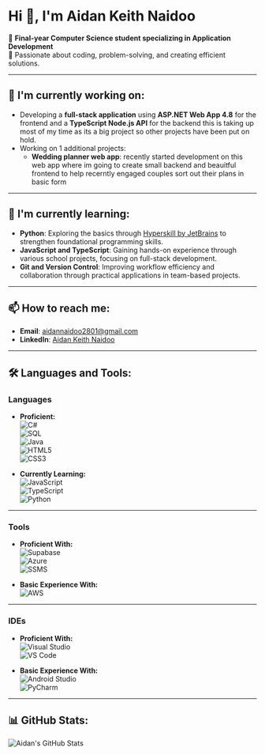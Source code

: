 # Hi 👋, I'm Aidan Keith Naidoo

🚀 **Final-year Computer Science student specializing in Application Development**  
🎯 Passionate about coding, problem-solving, and creating efficient solutions.

---

## 🔭 I'm currently working on:
- Developing a **full-stack application** using **ASP.NET Web App 4.8** for the frontend and a **TypeScript Node.js API** for the backend this is taking up most of my time as its a big project so other projects have been put on hold.  
- Working on 1 additional projects:  
  - **Wedding planner web app**: recently started development on this web app where im going to create small backend and beauitful frontend to help recerntly engaged couples sort out their plans in basic form

---

## 🌱 I'm currently learning:
- **Python**: Exploring the basics through [Hyperskill by JetBrains](https://hyperskill.org) to strengthen foundational programming skills.  
- **JavaScript and TypeScript**: Gaining hands-on experience through various school projects, focusing on full-stack development.  
- **Git and Version Control**: Improving workflow efficiency and collaboration through practical applications in team-based projects.  

---

## 📫 How to reach me:
- **Email**: aidannaidoo2801@gmail.com  
- **LinkedIn**: [Aidan Keith Naidoo](https://www.linkedin.com/in/aidan-keith-naidoo-0204a724a)

---

## 🛠️ Languages and Tools:

### **Languages**

- **Proficient:**  
  ![C#](https://img.shields.io/badge/-C%23-239120?style=flat&logo=c-sharp&logoColor=white)  
  ![SQL](https://img.shields.io/badge/-SQL-CC2927?style=flat&logo=microsoftsqlserver&logoColor=white)  
  ![Java](https://img.shields.io/badge/-Java-007396?style=flat&logo=java&logoColor=white)  
  ![HTML5](https://img.shields.io/badge/-HTML5-E34F26?style=flat&logo=html5&logoColor=white)  
  ![CSS3](https://img.shields.io/badge/-CSS3-1572B6?style=flat&logo=css3&logoColor=white)

- **Currently Learning:**  
  ![JavaScript](https://img.shields.io/badge/-JavaScript-F7DF1E?style=flat&logo=javascript&logoColor=black)  
  ![TypeScript](https://img.shields.io/badge/-TypeScript-007ACC?style=flat&logo=typescript&logoColor=white)  
  ![Python](https://img.shields.io/badge/-Python-3776AB?style=flat&logo=python&logoColor=white)

---

### **Tools**

- **Proficient With:**  
  ![Supabase](https://img.shields.io/badge/-Supabase-3FCF8E?style=flat&logo=supabase&logoColor=black)  
  ![Azure](https://img.shields.io/badge/-Azure-0078D4?style=flat&logo=microsoftazure&logoColor=white)  
  ![SSMS](https://img.shields.io/badge/-SSMS-CC2927?style=flat&logo=microsoftsqlserver&logoColor=white)

- **Basic Experience With:**  
  ![AWS](https://img.shields.io/badge/-AWS-232F3E?style=flat&logo=amazonaws&logoColor=white)

---

### **IDEs**

- **Proficient With:**  
  ![Visual Studio](https://img.shields.io/badge/-Visual%20Studio-5C2D91?style=flat&logo=visualstudio&logoColor=white)  
  ![VS Code](https://img.shields.io/badge/-VS%20Code-007ACC?style=flat&logo=visualstudiocode&logoColor=white)  

- **Basic Experience With:**  
  ![Android Studio](https://img.shields.io/badge/-Android%20Studio-3DDC84?style=flat&logo=androidstudio&logoColor=white)  
  ![PyCharm](https://img.shields.io/badge/-PyCharm-000000?style=flat&logo=pycharm&logoColor=white)

---

## 📊 GitHub Stats:
![Aidan's GitHub Stats](https://github-readme-stats.vercel.app/api?username=aidan-keith48&show_icons=true&theme=dark)
